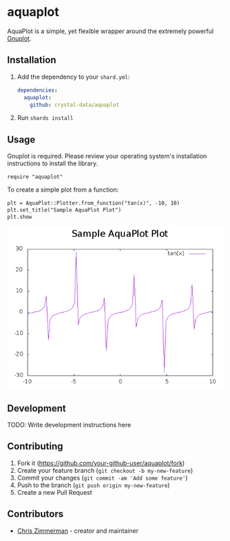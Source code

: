 # aquaplot

AquaPlot is a simple, yet flexible wrapper around the extremely powerful
[Gnuplot](http://www.gnuplot.info/).

## Installation

1. Add the dependency to your `shard.yml`:

   ```yaml
   dependencies:
     aquaplot:
       github: crystal-data/aquaplot
   ```

2. Run `shards install`

## Usage

Gnuplot is required.  Please review your operating system's installation
instructions to install the library.

```crystal
require "aquaplot"
```

To create a simple plot from a function:

```crystal
plt = AquaPlot::Plotter.from_function("tan(x)", -10, 10)
plt.set_title("Sample AquaPlot Plot")
plt.show
```

![sample_plot](static/example_plot.png)



## Development

TODO: Write development instructions here

## Contributing

1. Fork it (<https://github.com/your-github-user/aquaplot/fork>)
2. Create your feature branch (`git checkout -b my-new-feature`)
3. Commit your changes (`git commit -am 'Add some feature'`)
4. Push to the branch (`git push origin my-new-feature`)
5. Create a new Pull Request

## Contributors

- [Chris Zimmerman](https://github.com/christopherzimmerman) - creator and maintainer
